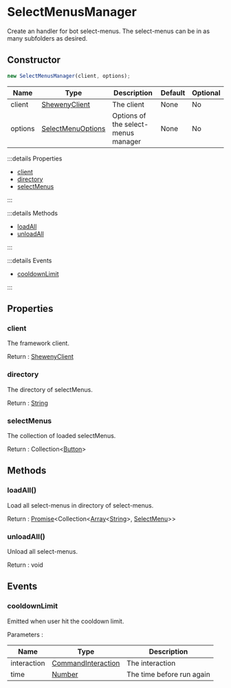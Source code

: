 # SelectMenusManager

Create an handler for bot select-menus. The select-menus can be in as many subfolders as desired.

## Constructor

```js
new SelectMenusManager(client, options);
```

| Name    | Type                                                                | Description                         | Default | Optional |
| ------- | ------------------------------------------------------------------- | ----------------------------------- | ------- | -------- |
| client  | [ShewenyClient](../client//ShewenyClient.md)                        | The client                          | None    | No       |
| options | [SelectMenuOptions](../typedef/ManagerOptions.md#selectmenuoptions) | Options of the select-menus manager | None    | No       |

:::details Properties

- [client](#client)
- [directory](#directory)
- [selectMenus](#selectMenus)

:::

:::details Methods

- [loadAll](#loadall)
- [unloadAll](#unloadall)

:::

:::details Events

- [cooldownLimit](#cooldownlimit)

:::

## Properties

### client

The framework client.

Return : [ShewenyClient](../client/ShewenyClient.md)

### directory

The directory of selectMenus.

Return : [String](https://developer.mozilla.org/en-US/docs/Web/JavaScript/Reference/Global_Objects/String)

### selectMenus

The collection of loaded selectMenus.

Return : Collection<[Button](../structures/Button.md)>

## Methods

### loadAll()

Load all select-menus in directory of select-menus.

Return : [Promise](https://developer.mozilla.org/docs/Web/JavaScript/Reference/Global_Objects/Promise)\<Collection\<[Array](https://developer.mozilla.org/docs/Web/JavaScript/Reference/Global_Objects/Array)\<[String](https://developer.mozilla.org/docs/Web/JavaScript/Reference/Global_Objects/String)>, [SelectMenu](../structures/SelectMenu.md)>>

### unloadAll()

Unload all select-menus.

Return : void

## Events

### cooldownLimit

Emitted when user hit the cooldown limit.

Parameters :

| Name        | Type                                                                                        | Description               |
| ----------- | ------------------------------------------------------------------------------------------- | ------------------------- |
| interaction | [CommandInteraction](https://discord.js.org/#/docs/main/stable/class/CommandInteraction)    | The interaction           |
| time        | [Number](https://developer.mozilla.org/docs/Web/JavaScript/Reference/Global_Objects/Number) | The time before run again |
